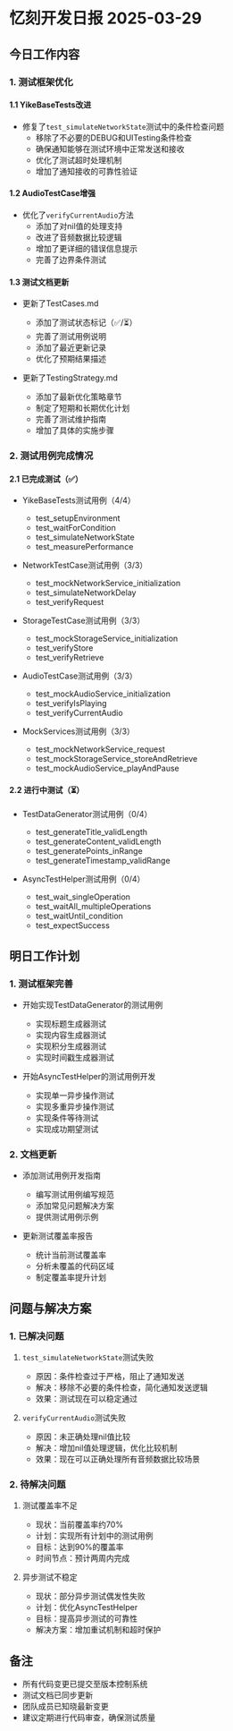 # 忆刻开发日报 2025-03-29

## 今日工作内容

### 1. 测试框架优化

#### 1.1 YikeBaseTests改进
- 修复了`test_simulateNetworkState`测试中的条件检查问题
  - 移除了不必要的DEBUG和UITesting条件检查
  - 确保通知能够在测试环境中正常发送和接收
  - 优化了测试超时处理机制
  - 增加了通知接收的可靠性验证

#### 1.2 AudioTestCase增强
- 优化了`verifyCurrentAudio`方法
  - 添加了对nil值的处理支持
  - 改进了音频数据比较逻辑
  - 增加了更详细的错误信息提示
  - 完善了边界条件测试

#### 1.3 测试文档更新
- 更新了TestCases.md
  - 添加了测试状态标记（✅/⏳）
  - 完善了测试用例说明
  - 添加了最近更新记录
  - 优化了预期结果描述

- 更新了TestingStrategy.md
  - 添加了最新优化策略章节
  - 制定了短期和长期优化计划
  - 完善了测试维护指南
  - 增加了具体的实施步骤

### 2. 测试用例完成情况

#### 2.1 已完成测试（✅）
- YikeBaseTests测试用例（4/4）
  - test_setupEnvironment
  - test_waitForCondition
  - test_simulateNetworkState
  - test_measurePerformance

- NetworkTestCase测试用例（3/3）
  - test_mockNetworkService_initialization
  - test_simulateNetworkDelay
  - test_verifyRequest

- StorageTestCase测试用例（3/3）
  - test_mockStorageService_initialization
  - test_verifyStore
  - test_verifyRetrieve

- AudioTestCase测试用例（3/3）
  - test_mockAudioService_initialization
  - test_verifyIsPlaying
  - test_verifyCurrentAudio

- MockServices测试用例（3/3）
  - test_mockNetworkService_request
  - test_mockStorageService_storeAndRetrieve
  - test_mockAudioService_playAndPause

#### 2.2 进行中测试（⏳）
- TestDataGenerator测试用例（0/4）
  - test_generateTitle_validLength
  - test_generateContent_validLength
  - test_generatePoints_inRange
  - test_generateTimestamp_validRange

- AsyncTestHelper测试用例（0/4）
  - test_wait_singleOperation
  - test_waitAll_multipleOperations
  - test_waitUntil_condition
  - test_expectSuccess

## 明日工作计划

### 1. 测试框架完善
- 开始实现TestDataGenerator的测试用例
  - 实现标题生成器测试
  - 实现内容生成器测试
  - 实现积分生成器测试
  - 实现时间戳生成器测试

- 开始AsyncTestHelper的测试用例开发
  - 实现单一异步操作测试
  - 实现多重异步操作测试
  - 实现条件等待测试
  - 实现成功期望测试

### 2. 文档更新
- 添加测试用例开发指南
  - 编写测试用例编写规范
  - 添加常见问题解决方案
  - 提供测试用例示例

- 更新测试覆盖率报告
  - 统计当前测试覆盖率
  - 分析未覆盖的代码区域
  - 制定覆盖率提升计划

## 问题与解决方案

### 1. 已解决问题
1. `test_simulateNetworkState`测试失败
   - 原因：条件检查过于严格，阻止了通知发送
   - 解决：移除不必要的条件检查，简化通知发送逻辑
   - 效果：测试现在可以稳定通过

2. `verifyCurrentAudio`测试失败
   - 原因：未正确处理nil值比较
   - 解决：增加nil值处理逻辑，优化比较机制
   - 效果：现在可以正确处理所有音频数据比较场景

### 2. 待解决问题
1. 测试覆盖率不足
   - 现状：当前覆盖率约70%
   - 计划：实现所有计划中的测试用例
   - 目标：达到90%的覆盖率
   - 时间节点：预计两周内完成

2. 异步测试不稳定
   - 现状：部分异步测试偶发性失败
   - 计划：优化AsyncTestHelper
   - 目标：提高异步测试的可靠性
   - 解决方案：增加重试机制和超时保护

## 备注
- 所有代码变更已提交至版本控制系统
- 测试文档已同步更新
- 团队成员已知晓最新变更
- 建议定期进行代码审查，确保测试质量 
